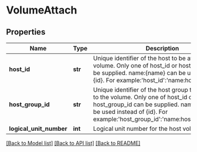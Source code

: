 # VolumeAttach

## Properties
Name | Type | Description | Notes
------------ | ------------- | ------------- | -------------
**host_id** | **str** | Unique identifier of the host to be attached to the volume. Only one of host_id or host_group_id can be supplied. name:{name} can be used instead of {id}. For example:&#39;host_id&#39;:&#39;name:host_name&#39; | [optional] 
**host_group_id** | **str** | Unique identifier of the host group to be attached to the volume. Only one of host_id or host_group_id can be supplied. name:{name} can be used instead of {id}. For example:&#39;host_group_id&#39;:&#39;name:host_group_name&#39; | [optional] 
**logical_unit_number** | **int** | Logical unit number for the host volume access. | [optional] 

[[Back to Model list]](../README.md#documentation-for-models) [[Back to API list]](../README.md#documentation-for-api-endpoints) [[Back to README]](../README.md)


